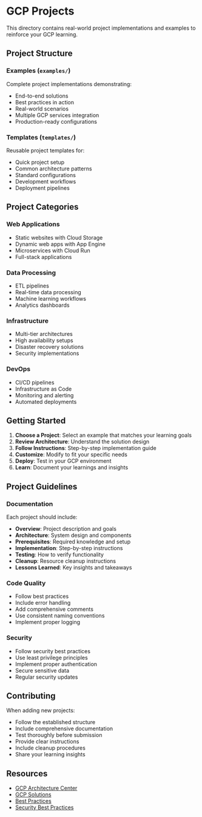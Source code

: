 # GCP Projects

This directory contains real-world project implementations and examples to reinforce your GCP learning.

## Project Structure

### Examples (`examples/`)
Complete project implementations demonstrating:
- End-to-end solutions
- Best practices in action
- Real-world scenarios
- Multiple GCP services integration
- Production-ready configurations

### Templates (`templates/`)
Reusable project templates for:
- Quick project setup
- Common architecture patterns
- Standard configurations
- Development workflows
- Deployment pipelines

## Project Categories

### Web Applications
- Static websites with Cloud Storage
- Dynamic web apps with App Engine
- Microservices with Cloud Run
- Full-stack applications

### Data Processing
- ETL pipelines
- Real-time data processing
- Machine learning workflows
- Analytics dashboards

### Infrastructure
- Multi-tier architectures
- High availability setups
- Disaster recovery solutions
- Security implementations

### DevOps
- CI/CD pipelines
- Infrastructure as Code
- Monitoring and alerting
- Automated deployments

## Getting Started

1. **Choose a Project**: Select an example that matches your learning goals
2. **Review Architecture**: Understand the solution design
3. **Follow Instructions**: Step-by-step implementation guide
4. **Customize**: Modify to fit your specific needs
5. **Deploy**: Test in your GCP environment
6. **Learn**: Document your learnings and insights

## Project Guidelines

### Documentation
Each project should include:
- **Overview**: Project description and goals
- **Architecture**: System design and components
- **Prerequisites**: Required knowledge and setup
- **Implementation**: Step-by-step instructions
- **Testing**: How to verify functionality
- **Cleanup**: Resource cleanup instructions
- **Lessons Learned**: Key insights and takeaways

### Code Quality
- Follow best practices
- Include error handling
- Add comprehensive comments
- Use consistent naming conventions
- Implement proper logging

### Security
- Follow security best practices
- Use least privilege principles
- Implement proper authentication
- Secure sensitive data
- Regular security updates

## Contributing

When adding new projects:
- Follow the established structure
- Include comprehensive documentation
- Test thoroughly before submission
- Provide clear instructions
- Include cleanup procedures
- Share your learning insights

## Resources

- [GCP Architecture Center](https://cloud.google.com/architecture)
- [GCP Solutions](https://cloud.google.com/solutions)
- [Best Practices](https://cloud.google.com/docs/best-practices)
- [Security Best Practices](https://cloud.google.com/docs/security)
